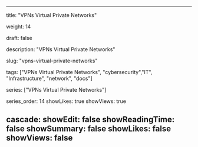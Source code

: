 ---

title: "VPNs Virtual Private Networks"

weight: 14

draft: false

description: "VPNs Virtual Private Networks"

slug: "vpns-virtual-private-networks"

tags: ["VPNs Virtual Private Networks", "cybersecurity","IT", "Infrastructure", "network", "docs"]

series: ["VPNs Virtual Private Networks"]

series_order: 14
showLikes: true
showViews: true

cascade:
  showEdit: false
  showReadingTime: false
  showSummary: false
  showLikes: false
  showViews: false
---